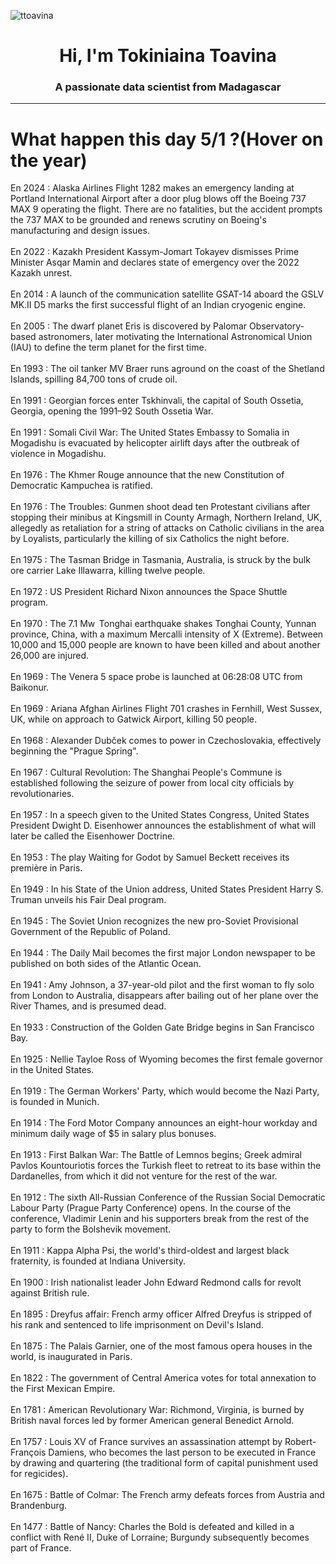 
<p align="left"> <img src="https://komarev.com/ghpvc/?username=ttoavina&label=Profile%20views&color=0e75b6&style=flat" alt="ttoavina" /> </p>
<h1 align="center">Hi, I'm Tokiniaina Toavina</h1>
<h3 align="center">A passionate data scientist from Madagascar</h3>
    
<hr/>
<h1> What happen this day 5/1 ?(Hover on the year)</h1>

En 2024 : Alaska Airlines Flight 1282 makes an emergency landing at Portland International Airport after a door plug blows off the Boeing 737 MAX 9 operating the flight. There are no fatalities, but the accident prompts the 737 MAX to be grounded and renews scrutiny on Boeing's manufacturing and design issues.
<br/><br/>
En 2022 : Kazakh President Kassym-Jomart Tokayev dismisses Prime Minister Asqar Mamin and declares state of emergency over the 2022 Kazakh unrest.
<br/><br/>
En 2014 : A launch of the communication satellite GSAT-14 aboard the GSLV MK.II D5 marks the first successful flight of an Indian cryogenic engine.
<br/><br/>
En 2005 : The dwarf planet Eris is discovered by Palomar Observatory-based astronomers, later motivating the International Astronomical Union (IAU) to define the term planet for the first time.
<br/><br/>
En 1993 : The oil tanker MV Braer runs aground on the coast of the Shetland Islands, spilling 84,700 tons of crude oil.
<br/><br/>
En 1991 : Georgian forces enter Tskhinvali, the capital of South Ossetia, Georgia, opening the 1991–92 South Ossetia War.
<br/><br/>
En 1991 : Somali Civil War: The United States Embassy to Somalia in Mogadishu is evacuated by helicopter airlift days after the outbreak of violence in Mogadishu.
<br/><br/>
En 1976 : The Khmer Rouge announce that the new Constitution of Democratic Kampuchea is ratified.
<br/><br/>
En 1976 : The Troubles: Gunmen shoot dead ten Protestant civilians after stopping their minibus at Kingsmill in County Armagh, Northern Ireland, UK, allegedly as retaliation for a string of attacks on Catholic civilians in the area by Loyalists, particularly the killing of six Catholics the night before.
<br/><br/>
En 1975 : The Tasman Bridge in Tasmania, Australia, is struck by the bulk ore carrier Lake Illawarra, killing twelve people.
<br/><br/>
En 1972 : US President Richard Nixon announces the Space Shuttle program.
<br/><br/>
En 1970 : The 7.1 Mw  Tonghai earthquake shakes Tonghai County, Yunnan province, China, with a maximum Mercalli intensity of X (Extreme). Between 10,000 and 15,000 people are known to have been killed and about another 26,000 are injured.
<br/><br/>
En 1969 : The Venera 5 space probe is launched at 06:28:08 UTC from Baikonur.
<br/><br/>
En 1969 : Ariana Afghan Airlines Flight 701 crashes in Fernhill, West Sussex, UK, while on approach to Gatwick Airport, killing 50 people.
<br/><br/>
En 1968 : Alexander Dubček comes to power in Czechoslovakia, effectively beginning the "Prague Spring".
<br/><br/>
En 1967 : Cultural Revolution: The Shanghai People's Commune is established following the seizure of power from local city officials by revolutionaries.
<br/><br/>
En 1957 : In a speech given to the United States Congress, United States President Dwight D. Eisenhower announces the establishment of what will later be called the Eisenhower Doctrine.
<br/><br/>
En 1953 : The play Waiting for Godot by Samuel Beckett receives its première in Paris.
<br/><br/>
En 1949 : In his State of the Union address, United States President Harry S. Truman unveils his Fair Deal program.
<br/><br/>
En 1945 : The Soviet Union recognizes the new pro-Soviet Provisional Government of the Republic of Poland.
<br/><br/>
En 1944 : The Daily Mail becomes the first major London newspaper to be published on both sides of the Atlantic Ocean.
<br/><br/>
En 1941 : Amy Johnson, a 37-year-old pilot and the first woman to fly solo from London to Australia, disappears after bailing out of her plane over the River Thames, and is presumed dead.
<br/><br/>
En 1933 : Construction of the Golden Gate Bridge begins in San Francisco Bay.
<br/><br/>
En 1925 : Nellie Tayloe Ross of Wyoming becomes the first female governor in the United States.
<br/><br/>
En 1919 : The German Workers' Party, which would become the Nazi Party, is founded in Munich.
<br/><br/>
En 1914 : The Ford Motor Company announces an eight-hour workday and minimum daily wage of $5 in salary plus bonuses.
<br/><br/>
En 1913 : First Balkan War: The Battle of Lemnos begins; Greek admiral Pavlos Kountouriotis forces the Turkish fleet to retreat to its base within the Dardanelles, from which it did not venture for the rest of the war.
<br/><br/>
En 1912 : The sixth All-Russian Conference of the Russian Social Democratic Labour Party (Prague Party Conference) opens. In the course of the conference, Vladimir Lenin and his supporters break from the rest of the party to form the Bolshevik movement.
<br/><br/>
En 1911 : Kappa Alpha Psi, the world's third-oldest and largest black fraternity, is founded at Indiana University.
<br/><br/>
En 1900 : Irish nationalist leader John Edward Redmond calls for revolt against British rule.
<br/><br/>
En 1895 : Dreyfus affair: French army officer Alfred Dreyfus is stripped of his rank and sentenced to life imprisonment on Devil's Island.
<br/><br/>
En 1875 : The Palais Garnier, one of the most famous opera houses in the world, is inaugurated in Paris.
<br/><br/>
En 1822 : The government of Central America votes for total annexation to the First Mexican Empire.
<br/><br/>
En 1781 : American Revolutionary War: Richmond, Virginia, is burned by British naval forces led by former American general Benedict Arnold.
<br/><br/>
En 1757 : Louis XV of France survives an assassination attempt by Robert-François Damiens, who becomes the last person to be executed in France by drawing and quartering (the traditional form of capital punishment used for regicides).
<br/><br/>
En 1675 : Battle of Colmar: The French army defeats forces from Austria and Brandenburg.
<br/><br/>
En 1477 : Battle of Nancy: Charles the Bold is defeated and killed in a conflict with René II, Duke of Lorraine; Burgundy subsequently becomes part of France.
<br/><br/>
